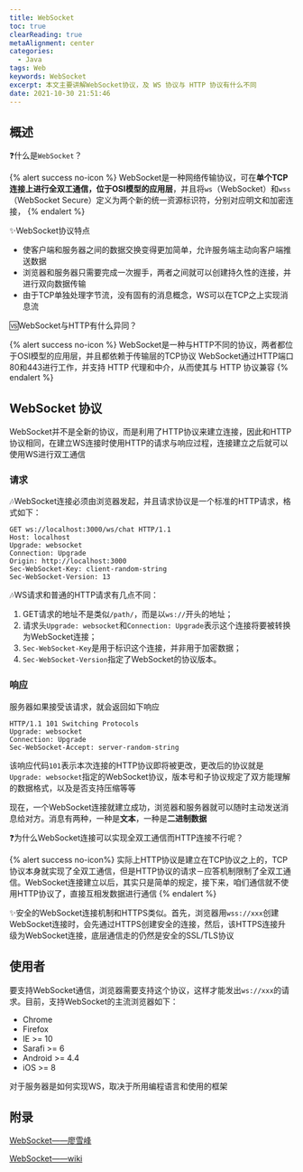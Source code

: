 ```yaml
---
title: WebSocket
toc: true
clearReading: true
metaAlignment: center
categories: 
  - Java
tags: Web
keywords: WebSocket
excerpt: 本文主要讲解WebSocket协议，及 WS 协议与 HTTP 协议有什么不同
date: 2021-10-30 21:51:46
---
```

<!-- toc -->

## 概述

:question:什么是`WebSocket`？

{% alert success no-icon %}
WebSocket是一种网络传输协议，可在**单个TCP连接上进行全双工通信，位于OSI模型的应用层**，并且将`ws`（WebSocket）和`wss`（WebSocket Secure）定义为两个新的统一资源标识符，分别对应明文和加密连接，
{% endalert %}

:sparkles:WebSocket协议特点

- 使客户端和服务器之间的数据交换变得更加简单，允许服务端主动向客户端推送数据
- 浏览器和服务器只需要完成一次握手，两者之间就可以创建持久性的连接，并进行双向数据传输
- 由于TCP单独处理字节流，没有固有的消息概念，WS可以在TCP之上实现消息流

:vs:WebSocket与HTTP有什么异同？

{% alert success no-icon %}
WebSocket是一种与HTTP不同的协议，两者都位于OSI模型的应用层，并且都依赖于传输层的TCP协议
WebSocket通过HTTP端口80和443进行工作，并支持 HTTP 代理和中介，从而使其与 HTTP 协议兼容
{% endalert %}

## WebSocket 协议

WebSocket并不是全新的协议，而是利用了HTTP协议来建立连接，因此和HTTP协议相同，在建立WS连接时使用HTTP的请求与响应过程，连接建立之后就可以使用WS进行双工通信

### 请求
:notes:WebSocket连接必须由浏览器发起，并且请求协议是一个标准的HTTP请求，格式如下：

```http
GET ws://localhost:3000/ws/chat HTTP/1.1
Host: localhost
Upgrade: websocket
Connection: Upgrade
Origin: http://localhost:3000
Sec-WebSocket-Key: client-random-string
Sec-WebSocket-Version: 13
```

:notes:WS请求和普通的HTTP请求有几点不同：

1. GET请求的地址不是类似`/path/`，而是以`ws://`开头的地址；
2. 请求头`Upgrade: websocket`和`Connection: Upgrade`表示这个连接将要被转换为WebSocket连接；
3. `Sec-WebSocket-Key`是用于标识这个连接，并非用于加密数据；
4. `Sec-WebSocket-Version`指定了WebSocket的协议版本。

### 响应
服务器如果接受该请求，就会返回如下响应

```http
HTTP/1.1 101 Switching Protocols
Upgrade: websocket
Connection: Upgrade
Sec-WebSocket-Accept: server-random-string
```

该响应代码`101`表示本次连接的HTTP协议即将被更改，更改后的协议就是`Upgrade: websocket`指定的WebSocket协议，版本号和子协议规定了双方能理解的数据格式，以及是否支持压缩等等

现在，一个WebSocket连接就建立成功，浏览器和服务器就可以随时主动发送消息给对方。消息有两种，一种是**文本**，一种是**二进制数据**

:question:为什么WebSocket连接可以实现全双工通信而HTTP连接不行呢？

{% alert success no-icon%}
实际上HTTP协议是建立在TCP协议之上的，TCP协议本身就实现了全双工通信，但是HTTP协议的请求－应答机制限制了全双工通信。WebSocket连接建立以后，其实只是简单的规定，接下来，咱们通信就不使用HTTP协议了，直接互相发数据进行通信
{% endalert %}

:sparkles:安全的WebSocket连接机制和HTTPS类似。首先，浏览器用`wss://xxx`创建WebSocket连接时，会先通过HTTPS创建安全的连接，然后，该HTTPS连接升级为WebSocket连接，底层通信走的仍然是安全的SSL/TLS协议

## 使用者

要支持WebSocket通信，浏览器需要支持这个协议，这样才能发出`ws://xxx`的请求。目前，支持WebSocket的主流浏览器如下：
- Chrome
- Firefox
- IE >= 10
- Sarafi >= 6
- Android >= 4.4
- iOS >= 8

对于服务器是如何实现WS，取决于所用编程语言和使用的框架
## 附录

[WebSocket——廖雪峰](https://www.liaoxuefeng.com/wiki/1022910821149312/1103303693824096)

[WebSocket——wiki](https://zh.wikipedia.org/wiki/WebSocket)
